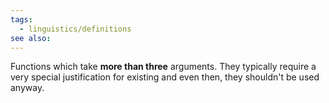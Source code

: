```yaml
---
tags:
  - linguistics/definitions
see also:
---
```

Functions which take **more than three** arguments. They typically require a very special justification for existing and even then, they shouldn't be used anyway.
